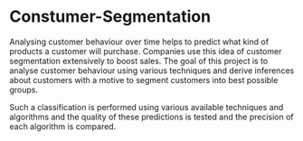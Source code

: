 # Constumer-Segmentation

Analysing customer behaviour over time helps to predict what kind of products a customer will purchase. Companies use this idea of customer segmentation extensively to boost sales. The goal of this project is to analyse customer behaviour using various techniques and derive inferences about customers with a motive to segment customers into best possible groups.

Such a classification is performed using various available techniques and algorithms and the quality of these predictions is tested and the precision of each algorithm is compared.


